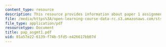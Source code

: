 ```yaml
---
content_type: resource
description: This resource provides information about paper 1 assignments.
file: /media/https%3A/open-learning-course-data-rc.s3.amazonaws.com/sts-005-disease-and-society-in-america-fall-2005/01a57e226139f74b5fd5e426617bb07d_pap_asgmt1.pdf
file_type: application/pdf
resourcetype: Document
title: pap_asgmt1.pdf
uid: 01a57e22-6139-f74b-5fd5-e426617bb07d
---
```

